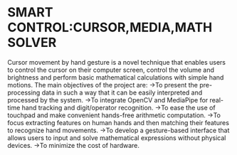 # SMART CONTROL:CURSOR,MEDIA,MATH SOLVER
Cursor movement by hand gesture is a novel technique that enables users to control the cursor on their computer screen, control the volume and brightness and perform basic mathematical calculations with simple hand motions.
The main objectives of the project are:
->To present the pre-processing data in such a way that it can be easily interpreted and processed by the system.
->To integrate OpenCV and MediaPipe for real-time hand tracking and digit/operator recognition.
->To ease the use of touchpad and make convenient hands-free arithmetic computation.
->To focus extracting features on human hands and then matching their features to        recognize hand movements. 
->To develop a gesture-based interface that allows users to input and solve mathematical expressions without physical devices.
->To minimize the cost of hardware.



